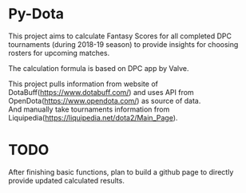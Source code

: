 # Py-Dota
This project aims to calculate Fantasy Scores for all completed DPC tournaments (during 2018-19 season) to provide insights for choosing rosters for upcoming matches.

The calculation formula is based on DPC app by Valve.

This project pulls information from website of DotaBuff(https://www.dotabuff.com/) 
and uses API from OpenDota(https://www.opendota.com/) as source of data.  
And manually take tournaments information from Liquipedia(https://liquipedia.net/dota2/Main_Page).

# TODO
After finishing basic functions, plan to build a github page to directly provide updated calculated results.
